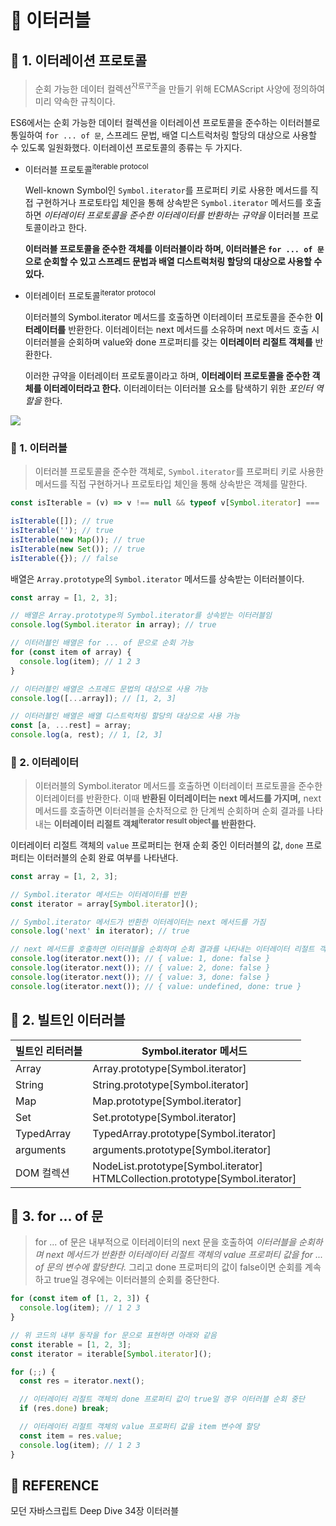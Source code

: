 # 🚀 이터러블

## 🔎 1. 이터레이션 프로토콜

> 순회 가능한 데이터 컬렉션<sup>자료구조</sup>을 만들기 위해 ECMAScript 사양에 정의하여 미리 약속한 규칙이다.

ES6에서는 순회 가능한 데이터 컬렉션을 이터레이션 프로토콜을 준수하는 이터러블로 통일하여 `for ... of 문`, 스프레드 문법, 배열 디스트럭처링 할당의 대상으로 사용할 수 있도록 일원화했다. 이터레이션 프로토콜의 종류는 두 가지다.

- 이터러블 프로토콜<sup>iterable protocol</sup>

  Well-known Symbol인 `Symbol.iterator`를 프로퍼티 키로 사용한 메서드를 직접 구현하거나 프로토타입 체인을 통해 상속받은 `Symbol.iterator` 메서드를 호출하면 _이터레이터 프로토콜을 준수한 이터레이터를 반환하는 규약을_ 이터러블 프로토콜이라고 한다.

  **이터러블 프로토콜을 준수한 객체를 이터러블이라 하며, 이터러블은 `for ... of 문`으로 순회할 수 있고 스프레드 문법과 배열 디스트럭처링 할당의 대상으로 사용할 수 있다.**

- 이터레이터 프로토콜<sup>iterator protocol</sup>

  이터러블의 Symbol.iterator 메서드를 호출하면 이터레이터 프로토콜을 준수한 **이터레이터를** 반환한다. 이터레이터는 next 메서드를 소유하며 next 메서드 호출 시 이터러블을 순회하며 value와 done 프로퍼티를 갖는 **이터레이터 리절트 객체를** 반환한다.

  이러한 규약을 이터레이터 프로토콜이라고 하며, **이터레이터 프로토콜을 준수한 객체를 이터레이터라고 한다.** 이터레이터는 이터러블 요소를 탐색하기 위한 _포인터 역할을_ 한다.

![](https://velog.velcdn.com/images/saiani1/post/36f47544-0b4a-4306-aa53-d8bcbd3b35d7/image.png)

### 💬 1. 이터러블

> 이터러블 프로토콜을 준수한 객체로, `Symbol.iterator`를 프로퍼티 키로 사용한 메서드를 직접 구현하거나 프로토타입 체인을 통해 상속받은 객체를 말한다.

```javascript
const isIterable = (v) => v !== null && typeof v[Symbol.iterator] === 'function';

isIterable([]); // true
isIterable(''); // true
isIterable(new Map()); // true
isIterable(new Set()); // true
isIterable({}); // false
```

배열은 `Array.prototype`의 `Symbol.iterator` 메서드를 상속받는 이터러블이다.

```javascript
const array = [1, 2, 3];

// 배열은 Array.prototype의 Symbol.iterator를 상속받는 이터러블임
console.log(Symbol.iterator in array); // true

// 이터러블인 배열은 for ... of 문으로 순회 가능
for (const item of array) {
  console.log(item); // 1 2 3
}

// 이터러블인 배열은 스프레드 문법의 대상으로 사용 가능
console.log([...array]); // [1, 2, 3]

// 이터러블인 배열은 배열 디스트럭처링 할당의 대상으로 사용 가능
const [a, ...rest] = array;
console.log(a, rest); // 1, [2, 3]
```

### 💬 2. 이터레이터

> 이터러블의 Symbol.iterator 메서드를 호출하면 이터레이터 프로토콜을 준수한 이터레이터를 반환한다. 이때 **반환된 이터레이터는 next 메서드를 가지며,** next 메서드를 호출하면 이터러블을 순차적으로 한 단계씩 순회하며 순회 결과를 나타내는 **이터레이터 리절트 객체<sup>iterator result object</sup>를 반환한다.**

이터레이터 리절트 객체의 `value` 프로퍼티는 현재 순회 중인 이터러블의 값, `done` 프로퍼티는 이터러블의 순회 완료 여부를 나타낸다.

```javascript
const array = [1, 2, 3];

// Symbol.iterator 메서드는 이터레이터를 반환
const iterator = array[Symbol.iterator]();

// Symbol.iterator 메서드가 반환한 이터레이터는 next 메서드를 가짐
console.log('next' in iterator); // true

// next 메서드를 호출하면 이터러블을 순회하며 순회 결과를 나타내는 이터레이터 리절트 객체 반환
console.log(iterator.next()); // { value: 1, done: false }
console.log(iterator.next()); // { value: 2, done: false }
console.log(iterator.next()); // { value: 3, done: false }
console.log(iterator.next()); // { value: undefined, done: true }
```

## 🔎 2. 빌트인 이터러블

| 빌트인 리터러블 | Symbol.iterator 메서드                                                            |
| --------------- | --------------------------------------------------------------------------------- |
| Array           | Array.prototype[Symbol.iterator]                                                  |
| String          | String.prototype[Symbol.iterator]                                                 |
| Map             | Map.prototype[Symbol.iterator]                                                    |
| Set             | Set.prototype[Symbol.iterator]                                                    |
| TypedArray      | TypedArray.prototype[Symbol.iterator]                                             |
| arguments       | arguments.prototype[Symbol.iterator]                                              |
| DOM 컬렉션      | NodeList.prototype[Symbol.iterator]<br/>HTMLCollection.prototype[Symbol.iterator] |

## 🔎 3. for ... of 문

> for ... of 문은 내부적으로 이터레이터의 next 문을 호출하여 _이터러블을 순회하며 next 메서드가 반환한 이터레이터 리절트 객체의 value 프로퍼티 값을 for ... of 문의 변수에 할당한다._ 그리고 done 프로퍼티의 값이 false이면 순회를 계속하고 true일 경우에는 이터러블의 순회를 중단한다.

```javascript
for (const item of [1, 2, 3]) {
  console.log(item); // 1 2 3
}

// 위 코드의 내부 동작을 for 문으로 표현하면 아래와 같음
const iterable = [1, 2, 3];
const iterator = iterable[Symbol.iterator]();

for (;;) {
  const res = iterator.next();

  // 이터레이터 리절트 객체의 done 프로퍼티 값이 true일 경우 이터러블 순회 중단
  if (res.done) break;

  // 이터레이터 리절트 객체의 value 프로퍼티 값을 item 변수에 할당
  const item = res.value;
  console.log(item); // 1 2 3
}
```

## 👀 REFERENCE

모던 자바스크립트 Deep Dive 34장 이터러블
